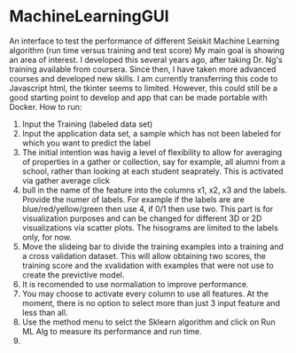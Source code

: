 # MachineLearningGUI
An interface to test the performance of different Seiskit Machine Learning algorithm (run time versus training and test score)
My main goal is showing an area of interest. I developed this several years ago, after taking Dr. Ng's training available from coursera. Since then, I have taken more advanced courses and developed new skills. I am currently transferring this code to Javascript html, the tkinter seems to limited. However, this could still be a good starting point to develop and app that can be made portable with Docker. 
How to run:
1) Input the Training (labeled data set)
2) Input the application data set, a sample which has not been labeled for which you want to predict the label
3) The initial intention was havig a level of flexibility to allow for averaging of properties in a gather or collection, say for example, all alumni from a school, rather than looking at each student seaprately. This is activated via gather average click
4) bull in the name of the feature into the columns x1, x2, x3 and the labels. Provide the numer of labels. For example if the labels are are blue/red/yellow/green then use 4, if 0/1 then use two. This part is for visualization purposes and can be changed for different 3D or 2D visualizations via scatter plots. The hisograms are limited to the labels only, for now.  
5) Move the slideing bar to divide the training examples into a training and a cross validation dataset. This will allow obtaining two scores, the training score and the xvalidation with examples that were not use to create the previctive model. 
6)  It is recomended to use normaliation to improve performance. 
7)  You may choose to activate every column to use all features. At the moment, there is no option to select more than just 3 input feature and less than all. 
8)  Use the method menu to selct the Sklearn algorithm and click on Run ML Alg to measure its performance and run time. 
9) 

